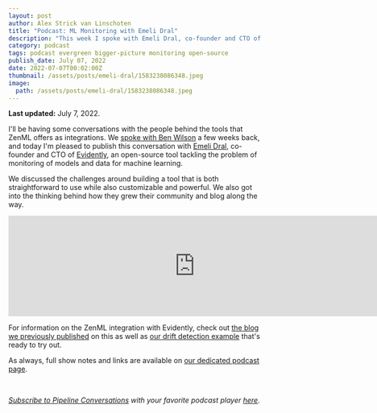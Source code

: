 ```yaml
---
layout: post
author: Alex Strick van Linschoten
title: "Podcast: ML Monitoring with Emeli Dral"
description: "This week I spoke with Emeli Dral, co-founder and CTO of Evidently, an open-source tool tackling the problem of monitoring of models and data for machine learning. We discussed the challenges around building a tool that is both straightforward to use while also customizable and powerful."
category: podcast
tags: podcast evergreen bigger-picture monitoring open-source
publish_date: July 07, 2022
date: 2022-07-07T00:02:00Z
thumbnail: /assets/posts/emeli-dral/1583238086348.jpeg
image:
  path: /assets/posts/emeli-dral/1583238086348.jpeg
---
```


**Last updated:** July 7, 2022.

I'll be having some conversations with the people behind the tools that ZenML
offers as integrations. We [spoke with Ben
Wilson](https://podcast.zenml.io/ml-engineering-ben-wilson) a few weeks back,
and today I'm pleased to publish this conversation with [Emeli
Dral](https://www.linkedin.com/in/emelidral/), co-founder and CTO of
[Evidently](https://evidentlyai.com/), an open-source tool tackling the problem
of monitoring of models and data for machine learning.

We discussed the challenges around building a tool that is both straightforward
to use while also customizable and powerful. We also got into the thinking
behind how they grew their community and blog along the way.

<iframe src="https://player.fireside.fm/v2/vA-gqsEV+GvQsElUc?theme=dark" width="740" height="200" frameborder="0" scrolling="no"></iframe>

For information on the ZenML integration with Evidently, check out [the blog we
previously published](https://blog.zenml.io/zenml-loves-evidently/) on this as well as [our drift detection example](https://github.com/zenml-io/zenml/tree/main/examples/evidently_drift_detection) that's ready
to try out.

As always, full show notes and links are available on
[our dedicated podcast page](https://podcast.zenml.io/).

<br>

_[Subscribe to Pipeline Conversations](https://podcast.zenml.io/subscribe) with_
_your favorite podcast player [here](https://podcast.zenml.io/subscribe)._
